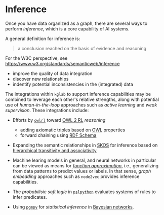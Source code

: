 # Inference

Once you have data organized as a graph, there are several ways to perform *inference*, which is a core capability of AI systems.

A general definition for inference is:
> a conclusion reached on the basis of evidence and reasoning

For the W3C perspective, see 
<https://www.w3.org/standards/semanticweb/inference>

  * improve the quality of data integration
  * discover new relationships
  * indentify potential inconsistencies in the (integrated) data

The integrations within `kglab` to support inference capabilities may be combined to leverage each other's relative strengths, along with potential use of *human-in-the-loop* approaches such as *active learning* and *weak supervision*.
These integrations include:

  * Efforts by [`owlrl`](https://github.com/RDFLib/OWL-RL/) toward [OWL 2 RL](https://www.w3.org/TR/owl2-profiles/#OWL_2_RL) *reasoning*
    * adding axiomatic triples based on 	[OWL](https://www.w3.org/TR/owl-features/) properties
    * forward chaining using [RDF Schema](https://www.w3.org/TR/rdf-schema/)

  * Expanding the semantic relationships in [SKOS](https://www.w3.org/TR/skos-reference/#L881) for inference based on [hierarchical transitivity and associativity](https://www.w3.org/TR/skos-primer/#secrel)

  * Machine learing models in general, and neural networks in particular can be viewed as means for [*function approximation*](https://en.wikipedia.org/wiki/Function_approximation), i.e., generalizing from data patterns to predict values or labels.  In that sense, *graph embedding* approaches such as `node2vec` provides inference capabilities.

  * The *probabilisic soft logic* in [`pslpython`](https://psl.linqs.org/) evaluates systems of rules to infer predicates.  

  * Using [`pgmpy`](https://pgmpy.org/) for *statistical inference* in [Bayesian networks](https://en.wikipedia.org/wiki/Bayesian_network).
